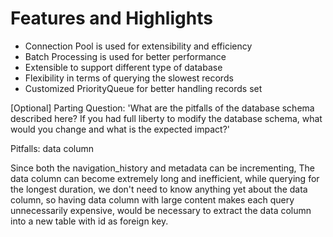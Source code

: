 # Features and Highlights

- Connection Pool is used for extensibility and efficiency
- Batch Processing is used for better performance
- Extensible to support different type of database
- Flexibility in terms of querying the slowest records
- Customized PriorityQueue for better handling records set


[Optional] Parting Question:
'What are the pitfalls of the database schema described here? If you had full liberty to modify the database schema, 
what would you change and what is the expected impact?'

Pitfalls: data column

Since both the navigation_history and metadata can be incrementing, The data column can become extremely long and 
inefficient, while querying for the longest duration, we don't need to know anything yet about the data column, 
so having data column with large content makes each query unnecessarily expensive, would be necessary to extract 
the data column into a new table with id as foreign key.
